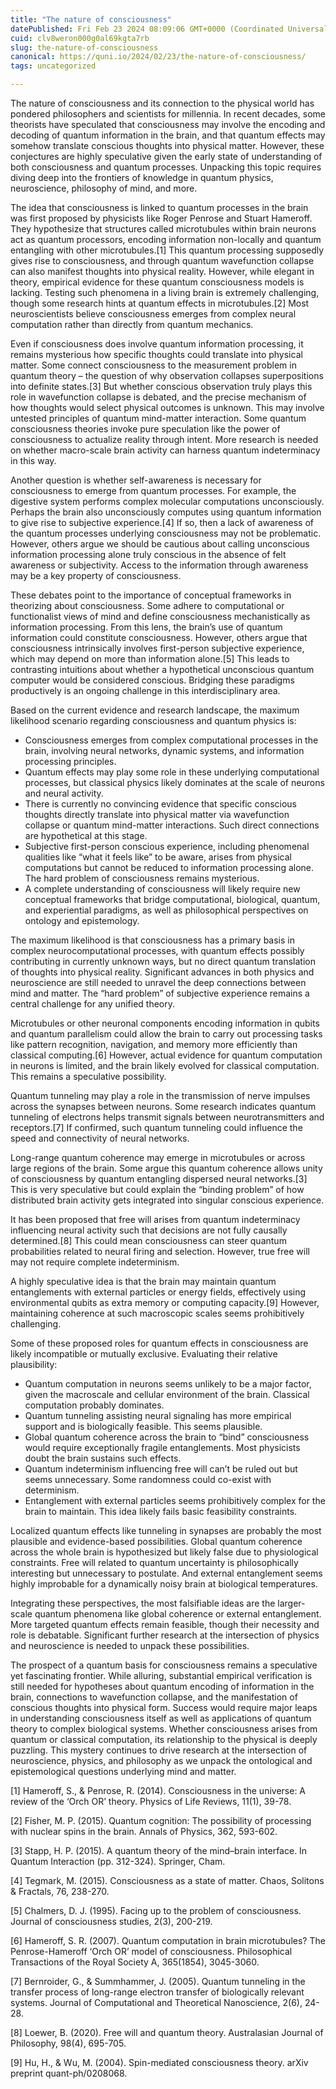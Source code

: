 ```yaml
---
title: "The nature of consciousness"
datePublished: Fri Feb 23 2024 08:09:06 GMT+0000 (Coordinated Universal Time)
cuid: clv8weron000g0al69kgta7rb
slug: the-nature-of-consciousness
canonical: https://quni.io/2024/02/23/the-nature-of-consciousness/
tags: uncategorized

---
```


The nature of consciousness and its connection to the physical world has pondered philosophers and scientists for millennia. In recent decades, some theorists have speculated that consciousness may involve the encoding and decoding of quantum information in the brain, and that quantum effects may somehow translate conscious thoughts into physical matter. However, these conjectures are highly speculative given the early state of understanding of both consciousness and quantum processes. Unpacking this topic requires diving deep into the frontiers of knowledge in quantum physics, neuroscience, philosophy of mind, and more.

The idea that consciousness is linked to quantum processes in the brain was first proposed by physicists like Roger Penrose and Stuart Hameroff. They hypothesize that structures called microtubules within brain neurons act as quantum processors, encoding information non-locally and quantum entangling with other microtubules.\[1\] This quantum processing supposedly gives rise to consciousness, and through quantum wavefunction collapse can also manifest thoughts into physical reality. However, while elegant in theory, empirical evidence for these quantum consciousness models is lacking. Testing such phenomena in a living brain is extremely challenging, though some research hints at quantum effects in microtubules.\[2\] Most neuroscientists believe consciousness emerges from complex neural computation rather than directly from quantum mechanics.

Even if consciousness does involve quantum information processing, it remains mysterious how specific thoughts could translate into physical matter. Some connect consciousness to the measurement problem in quantum theory – the question of why observation collapses superpositions into definite states.\[3\] But whether conscious observation truly plays this role in wavefunction collapse is debated, and the precise mechanism of how thoughts would select physical outcomes is unknown. This may involve untested principles of quantum mind-matter interaction. Some quantum consciousness theories invoke pure speculation like the power of consciousness to actualize reality through intent. More research is needed on whether macro-scale brain activity can harness quantum indeterminacy in this way.

Another question is whether self-awareness is necessary for consciousness to emerge from quantum processes. For example, the digestive system performs complex molecular computations unconsciously. Perhaps the brain also unconsciously computes using quantum information to give rise to subjective experience.\[4\] If so, then a lack of awareness of the quantum processes underlying consciousness may not be problematic. However, others argue we should be cautious about calling unconscious information processing alone truly conscious in the absence of felt awareness or subjectivity. Access to the information through awareness may be a key property of consciousness.

These debates point to the importance of conceptual frameworks in theorizing about consciousness. Some adhere to computational or functionalist views of mind and define consciousness mechanistically as information processing. From this lens, the brain’s use of quantum information could constitute consciousness. However, others argue that consciousness intrinsically involves first-person subjective experience, which may depend on more than information alone.\[5\] This leads to contrasting intuitions about whether a hypothetical unconscious quantum computer would be considered conscious. Bridging these paradigms productively is an ongoing challenge in this interdisciplinary area.

Based on the current evidence and research landscape, the maximum likelihood scenario regarding consciousness and quantum physics is:

*   Consciousness emerges from complex computational processes in the brain, involving neural networks, dynamic systems, and information processing principles.
*   Quantum effects may play some role in these underlying computational processes, but classical physics likely dominates at the scale of neurons and neural activity.
*   There is currently no convincing evidence that specific conscious thoughts directly translate into physical matter via wavefunction collapse or quantum mind-matter interactions. Such direct connections are hypothetical at this stage.
*   Subjective first-person conscious experience, including phenomenal qualities like “what it feels like” to be aware, arises from physical computations but cannot be reduced to information processing alone. The hard problem of consciousness remains mysterious.
*   A complete understanding of consciousness will likely require new conceptual frameworks that bridge computational, biological, quantum, and experiential paradigms, as well as philosophical perspectives on ontology and epistemology.

The maximum likelihood is that consciousness has a primary basis in complex neurocomputational processes, with quantum effects possibly contributing in currently unknown ways, but no direct quantum translation of thoughts into physical reality. Significant advances in both physics and neuroscience are still needed to unravel the deep connections between mind and matter. The “hard problem” of subjective experience remains a central challenge for any unified theory.

Microtubules or other neuronal components encoding information in qubits and quantum parallelism could allow the brain to carry out processing tasks like pattern recognition, navigation, and memory more efficiently than classical computing.\[6\] However, actual evidence for quantum computation in neurons is limited, and the brain likely evolved for classical computation. This remains a speculative possibility.

Quantum tunneling may play a role in the transmission of nerve impulses across the synapses between neurons. Some research indicates quantum tunneling of electrons helps transmit signals between neurotransmitters and receptors.\[7\] If confirmed, such quantum tunneling could influence the speed and connectivity of neural networks.

Long-range quantum coherence may emerge in microtubules or across large regions of the brain. Some argue this quantum coherence allows unity of consciousness by quantum entangling dispersed neural networks.\[3\] This is very speculative but could explain the “binding problem” of how distributed brain activity gets integrated into singular conscious experience.

It has been proposed that free will arises from quantum indeterminacy influencing neural activity such that decisions are not fully causally determined.\[8\] This could mean consciousness can steer quantum probabilities related to neural firing and selection. However, true free will may not require complete indeterminism.

A highly speculative idea is that the brain may maintain quantum entanglements with external particles or energy fields, effectively using environmental qubits as extra memory or computing capacity.\[9\] However, maintaining coherence at such macroscopic scales seems prohibitively challenging.

Some of these proposed roles for quantum effects in consciousness are likely incompatible or mutually exclusive. Evaluating their relative plausibility:

*   Quantum computation in neurons seems unlikely to be a major factor, given the macroscale and cellular environment of the brain. Classical computation probably dominates.
*   Quantum tunneling assisting neural signaling has more empirical support and is biologically feasible. This seems plausible.
*   Global quantum coherence across the brain to “bind” consciousness would require exceptionally fragile entanglements. Most physicists doubt the brain sustains such effects.
*   Quantum indeterminism influencing free will can’t be ruled out but seems unnecessary. Some randomness could co-exist with determinism.
*   Entanglement with external particles seems prohibitively complex for the brain to maintain. This idea likely fails basic feasibility constraints.

Localized quantum effects like tunneling in synapses are probably the most plausible and evidence-based possibilities. Global quantum coherence across the whole brain is hypothesized but likely false due to physiological constraints. Free will related to quantum uncertainty is philosophically interesting but unnecessary to postulate. And external entanglement seems highly improbable for a dynamically noisy brain at biological temperatures.

Integrating these perspectives, the most falsifiable ideas are the larger-scale quantum phenomena like global coherence or external entanglement. More targeted quantum effects remain feasible, though their necessity and role is debatable. Significant further research at the intersection of physics and neuroscience is needed to unpack these possibilities.

The prospect of a quantum basis for consciousness remains a speculative yet fascinating frontier. While alluring, substantial empirical verification is still needed for hypotheses about quantum encoding of information in the brain, connections to wavefunction collapse, and the manifestation of conscious thoughts into physical form. Success would require major leaps in understanding consciousness itself as well as applications of quantum theory to complex biological systems. Whether consciousness arises from quantum or classical computation, its relationship to the physical is deeply puzzling. This mystery continues to drive research at the intersection of neuroscience, physics, and philosophy as we unpack the ontological and epistemological questions underlying mind and matter.

\[1\] Hameroff, S., & Penrose, R. (2014). Consciousness in the universe: A review of the ‘Orch OR’ theory. Physics of Life Reviews, 11(1), 39-78.

\[2\] Fisher, M. P. (2015). Quantum cognition: The possibility of processing with nuclear spins in the brain. Annals of Physics, 362, 593-602.

\[3\] Stapp, H. P. (2015). A quantum theory of the mind–brain interface. In Quantum Interaction (pp. 312-324). Springer, Cham.

\[4\] Tegmark, M. (2015). Consciousness as a state of matter. Chaos, Solitons & Fractals, 76, 238-270.

\[5\] Chalmers, D. J. (1995). Facing up to the problem of consciousness. Journal of consciousness studies, 2(3), 200-219.

\[6\] Hameroff, S. R. (2007). Quantum computation in brain microtubules? The Penrose-Hameroff ‘Orch OR’ model of consciousness. Philosophical Transactions of the Royal Society A, 365(1854), 3045-3060.

\[7\] Bernroider, G., & Summhammer, J. (2005). Quantum tunneling in the transfer process of long-range electron transfer of biologically relevant systems. Journal of Computational and Theoretical Nanoscience, 2(6), 24-28.

\[8\] Loewer, B. (2020). Free will and quantum theory. Australasian Journal of Philosophy, 98(4), 695-705.

\[9\] Hu, H., & Wu, M. (2004). Spin-mediated consciousness theory. arXiv preprint quant-ph/0208068.